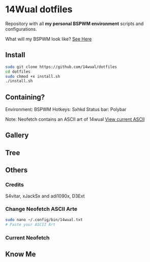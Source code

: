 # 14Wual dotfiles

Repository with all **my personal BSPWM environment** scripts and configurations.

What will my BSPWM look like? [See Here](https://github.com/14wual/dotfiles/main/README.md#gallery)



## Install

```bash
sudo git clone https://github.com/14wual/dotfiles
cd dotfiles
sudo chmod +x install.sh
./install.sh
```

## Containing?

Environment: BSPWM
Hotkeys: Sxhkd
Status bar: Polybar

Note: Neofetch contains an ASCII art of 14wual [View current ASCII](https://github.com/14wual/dotfiles/main/README.md#current-neofetch)

## Gallery

## Tree

## Others

### Credits
S4vitar, xJackSx and adi1090x, D3Ext

### Change Neofetch ASCII Arte

```bash
sudo nano ~/.config/bin/14wual.txt
# Paste your ASCII Art 
```

### Current Neofetch

## Know Me
